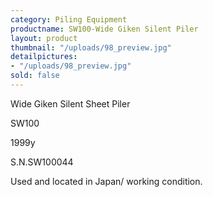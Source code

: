```yaml
---
category: Piling Equipment
productname: SW100-Wide Giken Silent Piler
layout: product
thumbnail: "/uploads/98_preview.jpg"
detailpictures:
- "/uploads/98_preview.jpg"
sold: false
---
```


Wide Giken Silent Sheet Piler

SW100

1999y

S.N.SW100044

Used and located in Japan/ working condition.



